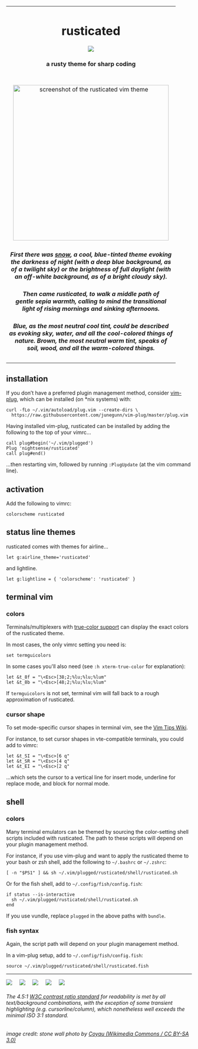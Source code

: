 <table><tbody align="center">

<tr><td><h1>rusticated</h1>
<img src="https://github.com/nightsense/rusticated/raw/master/images/header.jpg" />
<h4>a rusty theme for sharp coding</h4>
</td></tr>

<tr></tr>

<tr>
<td>
<br>
<img alt="screenshot of the rusticated vim theme" src="https://github.com/nightsense/rusticated/raw/master/images/screenshot.png" width="422" />
<br>
</td>

<tr></tr>

<tr><td>

<h5>First there was <a href='https://github.com/nightsense/snow'>snow</a>, a cool, blue-tinted theme evoking<br>the darkness of night (with a deep blue background, as<br>of a twilight sky) or the brightness of full daylight (with<br>an off-white background, as of a bright cloudy sky).</h5>

<h5>Then came rusticated, to walk a middle path of<br>gentle sepia warmth, calling to mind the transitional<br>light of rising mornings and sinking afternoons.</h5>

<h5>Blue, as the most neutral cool tint, could be described<br>as evoking sky, water, and all the cool-colored things of<br>nature. Brown, the most neutral warm tint, speaks of<br>soil, wood, and all the warm-colored things.</h5>

<h5></h5>

</td></tr>

</tbody></table>


## installation

If you don’t have a preferred plugin management method, consider [vim-plug](https://github.com/junegunn/vim-plug), which can be installed (on \*nix systems) with:

```
curl -fLo ~/.vim/autoload/plug.vim --create-dirs \
  https://raw.githubusercontent.com/junegunn/vim-plug/master/plug.vim
```

Having installed vim-plug, rusticated can be installed by adding the following to the top of your vimrc...

```
call plug#begin('~/.vim/plugged')
Plug 'nightsense/rusticated'
call plug#end()
```

...then restarting vim, followed by running `:PlugUpdate` (at the vim command line).

## activation

Add the following to vimrc:

```
colorscheme rusticated
```

## status line themes

rusticated comes with themes for airline...

```
let g:airline_theme='rusticated'
```

and lightline.

```
let g:lightline = { 'colorscheme': 'rusticated' }
```

## terminal vim

### colors

Terminals/multiplexers with [true-color support](https://gist.github.com/XVilka/8346728#now-supporting-truecolour) can display the exact colors of the rusticated theme.

In most cases, the only vimrc setting you need is:

```
set termguicolors
```

In some cases you'll also need (see `:h xterm-true-color` for explanation):

```
let &t_8f = "\<Esc>[38;2;%lu;%lu;%lum"
let &t_8b = "\<Esc>[48;2;%lu;%lu;%lum"
```

If `termguicolors` is not set, terminal vim will fall back to a rough approximation of rusticated.

### cursor shape

To set mode-specific cursor shapes in terminal vim, see the [Vim Tips Wiki](http://vim.wikia.com/wiki/Change_cursor_shape_in_different_modes).

For instance, to set cursor shapes in vte-compatible terminals, you could add to vimrc:

```
let &t_SI = "\<Esc>[6 q"
let &t_SR = "\<Esc>[4 q"
let &t_EI = "\<Esc>[2 q"
```

...which sets the cursor to a vertical line for insert mode, underline for replace mode, and block for normal mode.

## shell

### colors

Many terminal emulators can be themed by sourcing the color-setting shell scripts included with rusticated. The path to these scripts will depend on your plugin management method.

For instance, if you use vim-plug and want to apply the rusticated theme to your bash or zsh shell, add the following to `~/.bashrc` or `~/.zshrc`:

```
[ -n "$PS1" ] && sh ~/.vim/plugged/rusticated/shell/rusticated.sh
```

Or for the fish shell, add to `~/.config/fish/config.fish`:

```
if status --is-interactive
  sh ~/.vim/plugged/rusticated/shell/rusticated.sh
end
```

If you use vundle, replace `plugged` in the above paths with `bundle`.

### fish syntax

Again, the script path will depend on your plugin management method.

In a vim-plug setup, add to `~/.config/fish/config.fish`:

```
source ~/.vim/plugged/rusticated/shell/rusticated.fish
```

---

<a href='https://opensource.org/licenses/MIT'><img src='https://img.shields.io/badge/license-MIT-a31f34.svg?style=flat-square' /></a>
&nbsp;&nbsp;&nbsp;
<a href='https://www.python.org/'><img src='https://img.shields.io/badge/made%20with-Python-306998.svg?style=flat-square' /></a>
&nbsp;&nbsp;&nbsp;
<a href='https://fishshell.com/'><img src='https://img.shields.io/badge/made%20with-fish-d2232a.svg?style=flat-square' /></a>
&nbsp;&nbsp;&nbsp;
<a href='https://github.com/lifepillar/vim-colortemplate'><img src='https://img.shields.io/badge/made%20with-Colortemplate-007f00.svg?style=flat-square' /></a>
&nbsp;&nbsp;&nbsp;
<a href='https://www.w3.org/TR/UNDERSTANDING-WCAG20/visual-audio-contrast-contrast.html'><img src='https://img.shields.io/badge/meets%20standard-4.5%3A1%20readability%20contrast-005a9c.svg?style=flat-square' /></a>

<h6>The 4.5:1 <a href='https://www.w3.org/TR/UNDERSTANDING-WCAG20/visual-audio-contrast-contrast.html#visual-audio-contrast-contrast-73-head'>W3C contrast ratio standard</a> for readability is met by all text/background combinations, with the exception of some transient highlighting (e.g. cursorline/column), which nonetheless well exceeds the minimal ISO 3:1 standard.</h6>

<h6>image credit: stone wall photo by <a href='https://commons.wikimedia.org/wiki/File:Paris,_caserne_Ch%C3%A2teau-Landon_14.jpg'>Coyau (Wikimedia Commons / CC BY-SA 3.0)</a></h6>
